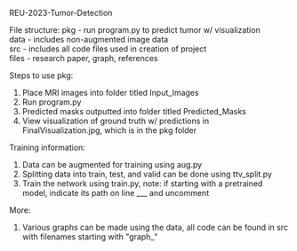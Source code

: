 REU-2023-Tumor-Detection

File structure:
pkg - run program.py to predict tumor w/ visualization<br>
data - includes non-augmented image data<br>
src - includes all code files used in creation of project<br>
files - research paper, graph, references<br>

Steps to use pkg:
1. Place MRI images into folder titled Input_Images
2. Run program.py
3. Predicted masks outputted into folder titled Predicted_Masks
4. View visualization of ground truth w/ predictions in FinalVisualization.jpg,
   which is in the pkg folder

Training information:
1. Data can be augmented for training using aug.py
2. Splitting data into train, test, and valid can be done using ttv_split.py
3. Train the network using train.py, note: if starting with a pretrained model,
   indicate its path on line ___ and uncomment

More:
1. Various graphs can be made using the data, all code can be found in src
   with filenames starting with "graph_"
